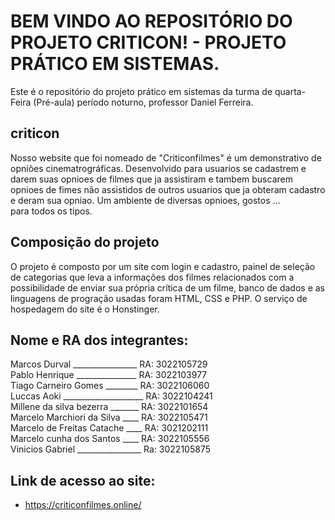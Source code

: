 # BEM VINDO AO REPOSITÓRIO DO PROJETO CRITICON! - PROJETO PRÁTICO EM SISTEMAS.
Este é o repositório do projeto prático em sistemas da turma de quarta-Feira (Pré-aula) período noturno, professor Daniel Ferreira. 

## criticon
Nosso website que foi nomeado de "Criticonfilmes" é um demonstrativo de opniões cinematrográficas.
Desenvolvido para usuarios se cadastrem e darem suas opnioes de filmes que ja assistiram e tambem buscarem opnioes de fimes não assistidos de outros usuarios que ja obteram cadastro e deram sua opniao.
Um ambiente de diversas opnioes, gostos ... para todos os tipos.

## Composição do projeto
O projeto é composto por um site com login e cadastro, painel de seleção de categorias que leva a informações dos filmes relacionados com a possibilidade de enviar sua própria crítica de um filme, banco de dados e as linguagens de progração usadas foram HTML, CSS e PHP. <gr>
O serviço de hospedagem do site é o Honstinger.

## Nome e RA dos integrantes:
Marcos Durval ________________ RA: 3022105729 <br>
Pablo Henrique _______________ RA: 3022103977 <br>
Tiago Carneiro Gomes ________ RA: 3022106060 <br>
Luccas Aoki ____________________ RA: 3022104241 <br>
Millene da silva bezerra _______ RA: 3022101654 <br>
Marcelo Marchiori da Silva ____ RA: 3022105471 <br>
Marcelo de Freitas Catache ____ RA: 3021202111 <br>
Marcelo cunha dos Santos ____ RA: 3022105556 <br>
Vinicios Gabriel ________________ Ra: 3022105875 <br>

## Link de acesso ao site:
- https://criticonfilmes.online/
 
